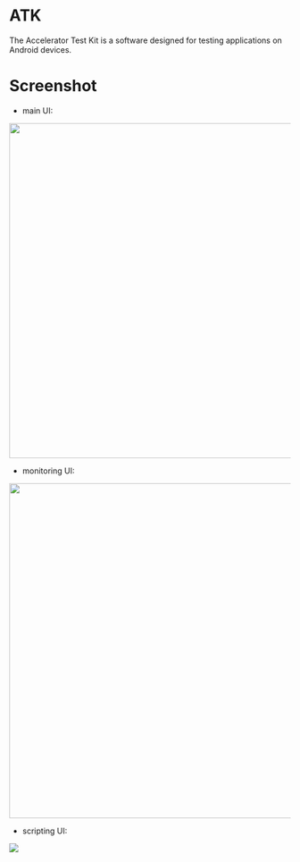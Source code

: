 ATK
===

The Accelerator Test Kit is a software designed for testing applications on Android devices.

Screenshot
===========
+ main UI:

<img width='600px' src='http://dev-ice.orange-labs.fr/atk/docv2/images/ATK_main_ui.png'/>

+ monitoring UI:

<img width='600px' src='http://dev-ice.orange-labs.fr/atk/docv2/images/tools_analyzer_description1.png'/>

+ scripting UI:

<img src='http://dev-ice.orange-labs.fr/atk/docv2/images/tools_recorder_autocompletion.png'/>